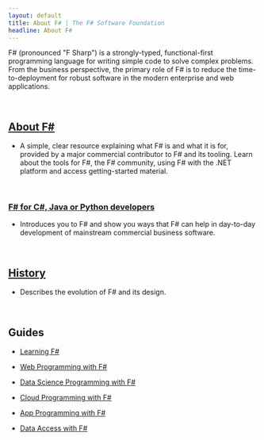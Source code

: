 ```yaml
---
layout: default
title: About F# | The F# Software Foundation
headline: About F#
---
```


F# (pronounced "F Sharp") is a strongly-typed, functional-first programming language for writing 
simple code to solve complex problems. From the business perspective, the primary 
role of F# is to reduce the time-to-deployment for robust software
in the modern enterprise and web applications.

<br />

## [About F#](https://dotnet.microsoft.com/languages/fsharp)

* A simple, clear resource explaining what F# is and what it is for, provided by a major commercial contributor to F# and its tooling.  Learn about the tools for F#, the F# community, using F# with the .NET platform and access getting-started material.

<br />

### [F# for C#, Java or Python developers](http://fsharpforfunandprofit.com/)

* Introduces you to F# and show you ways that F# can help in day-to-day development
of mainstream commercial business software.

<br />

## [History](/history)

* Describes the evolution of F# and its design.
 
<br />

## Guides

 * [Learning F#](/about/learning.html)

 * [Web Programming with F#](/guides/web)

 * [Data Science Programming with F#](/guides/data-science)

 * [Cloud Programming with F#](/guides/cloud)

 * [App Programming with F#](/guides/mobile-apps)

 * [Data Access with F#](/guides/data-access)
